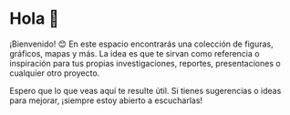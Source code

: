 # Hola 👋
¡Bienvenido! 😊
En este espacio encontrarás una colección de figuras, gráficos, mapas y más. La idea es que te sirvan como referencia o inspiración para tus propias 
investigaciones, reportes, presentaciones o cualquier otro proyecto.

Espero que lo que veas aquí te resulte útil. Si tienes sugerencias o ideas para mejorar, ¡siempre estoy abierto a escucharlas!
